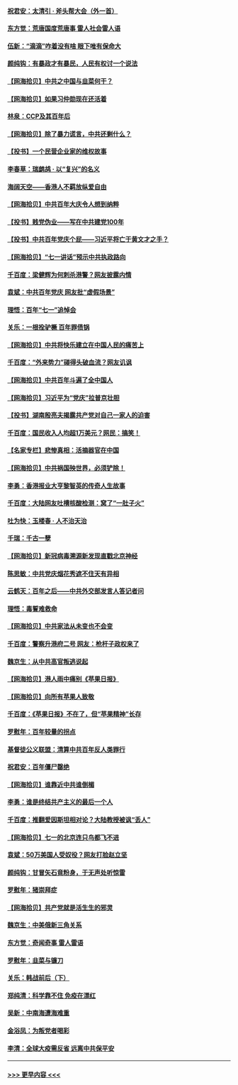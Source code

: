 #### [祝君安：太清引 · 斧头帮大会（外一首）](../pages/nsc993/n13077162.md?t=07090702) 
#### [东方觉：荒唐国度荒唐事 雷人社会雷人语](../pages/nsc993/n13075917.md?t=07090702) 
#### [伍新：“滴滴”咋着没有啥 眼下唯有保命大](../pages/nsc993/n13075894.md?t=07090702) 
#### [颜纯钩：有暴政才有暴民，人民有权讨一个说法](../pages/nsc993/n13075734.md?t=07090702) 
#### [【网海拾贝】中共之中国与韭菜何干？](../pages/nsc993/n13075428.md?t=07090702) 
#### [【网海拾贝】如果习仲勋现在还活着](../pages/nsc993/n13073410.md?t=07090702) 
#### [林泉：CCP及其百年后](../pages/nsc993/n13073226.md?t=07090702) 
#### [【网海拾贝】除了暴力谎言，中共还剩什么？](../pages/nsc993/n13071082.md?t=07090702) 
#### [【投书】一个民营企业家的维权故事](../pages/nsc993/n13070932.md?t=07090702) 
#### [李春草：瑞鹧鸪 · 以“复兴”的名义](../pages/nsc993/n13069984.md?t=07090702) 
#### [海阔天空——香港人不羁放纵爱自由](../pages/nsc993/n13069407.md?t=07090702) 
#### [【网海拾贝】中共百年大庆令人想到纳粹](../pages/nsc993/n13068483.md?t=07090702) 
#### [【投书】贱党伪业——写在中共建党100年](../pages/nsc993/n13067843.md?t=07090702) 
#### [【投书】中共百年党庆个屁——习近平将亡于黄文才之手？](../pages/nsc993/n13067425.md?t=07090702) 
#### [【网海拾贝】“七一讲话”预示中共执政路向](../pages/nsc993/n13066434.md?t=07090702) 
#### [千百度：梁健辉为何刺杀港警？网友披露内情](../pages/nsc993/n13066979.md?t=07090702) 
#### [袁斌：中共百年党庆 网友批“虚假场景”](../pages/nsc993/n13066385.md?t=07090702) 
#### [理悟：百年“七一”追悼会](../pages/nsc993/n13066106.md?t=07090702) 
#### [关乐：一根拴驴橛 百年罪债锅](../pages/nsc993/n13066089.md?t=07090702) 
#### [【网海拾贝】中共将快乐建立在中国人民的痛苦上](../pages/nsc993/n13064939.md?t=07090702) 
#### [千百度：“外来势力”碰得头破血流？网友讥讽](../pages/nsc993/n13064878.md?t=07090702) 
#### [【网海拾贝】中共百年斗遍了全中国人](../pages/nsc993/n13060020.md?t=07090702) 
#### [【网海拾贝】习近平为“党庆”拉普京壮胆](../pages/nsc993/n13057781.md?t=07090702) 
#### [【投书】湖南殷亮夫揭露共产党对自己一家人的迫害](../pages/nsc993/n13057744.md?t=07090702) 
#### [千百度：国民收入人均超1万美元？网民：搞笑！](../pages/nsc993/n13057692.md?t=07090702) 
#### [【名家专栏】悲惨真相：活摘器官在中国](../pages/nsc993/n13056611.md?t=07090702) 
#### [【网海拾贝】中共祸国殃世界，必须铲除！](../pages/nsc993/n13056011.md?t=07090702) 
#### [李勇：香港报业大亨黎智英的传奇人生故事](../pages/nsc993/n13055258.md?t=07090702) 
#### [千百度：大陆网友吐槽核酸检测：窝了“一肚子火”](../pages/nsc993/n13055194.md?t=07090702) 
#### [吐为快：玉楼春 · 人不治天治](../pages/nsc993/n13054028.md?t=07090702) 
#### [千瑞：千古一孽](../pages/nsc993/n13054016.md?t=07090702) 
#### [【网海拾贝】新冠病毒溯源新发现直戳北京神经](../pages/nsc993/n13052425.md?t=07090702) 
#### [陈思敏：中共党庆烟花秀遮不住天有异相](../pages/nsc993/n13052020.md?t=07090702) 
#### [云鹤天：百年之后——中共外交部发言人答记者问](../pages/nsc993/n13051604.md?t=07090702) 
#### [理悟：毒誓难救命](../pages/nsc993/n13051601.md?t=07090702) 
#### [【网海拾贝】中共家法从未变也不会变](../pages/nsc993/n13050366.md?t=07090702) 
#### [千百度：警察升港府二号 网友：枪杆子政权来了](../pages/nsc993/n13050261.md?t=07090702) 
#### [魏京生：从中共高官叛逃说起](../pages/nsc993/n13048997.md?t=07090702) 
#### [【网海拾贝】港人雨中痛别《苹果日报》](../pages/nsc993/n13048941.md?t=07090702) 
#### [【网海拾贝】向所有苹果人致敬](../pages/nsc993/n13046795.md?t=07090702) 
#### [千百度：《苹果日报》不在了，但“苹果精神”长存](../pages/nsc993/n13046703.md?t=07090702) 
#### [罗慰年：百年较量的拐点](../pages/nsc993/n13046542.md?t=07090702) 
#### [基督徒公义联盟：清算中共百年反人类罪行](../pages/nsc993/n13046499.md?t=07090702) 
#### [祝君安：百年僵尸罄绝](../pages/nsc993/n13045595.md?t=07090702) 
#### [【网海拾贝】谁靠近中共谁倒楣](../pages/nsc993/n13044667.md?t=07090702) 
#### [李勇：谁是终结共产主义的最后一个人](../pages/nsc993/n13044397.md?t=07090702) 
#### [千百度：推翻爱因斯坦相对论？大陆教授被讽“丢人”](../pages/nsc993/n13043908.md?t=07090702) 
#### [【网海拾贝】七一的北京连只鸟都飞不进](../pages/nsc993/n13041377.md?t=07090702) 
#### [袁斌：50万美国人受奴役？网友打脸赵立坚](../pages/nsc993/n13041330.md?t=07090702) 
#### [颜纯钩：甘冒矢石竟粉身，于无声处听惊雷](../pages/nsc993/n13041140.md?t=07090702) 
#### [罗慰年：猪崇拜症](../pages/nsc993/n13041071.md?t=07090702) 
#### [【网海拾贝】共产党就是活生生的邪灵](../pages/nsc993/n13036627.md?t=07090702) 
#### [魏京生：中美俄新三角关系](../pages/nsc993/n13035986.md?t=07090702) 
#### [东方觉：奇闻奇事 雷人雷语](../pages/nsc993/n13035878.md?t=07090702) 
#### [罗慰年：韭菜与镰刀](../pages/nsc993/n13034374.md?t=07090702) 
#### [关乐：韩战前后（下）](../pages/nsc993/n13034113.md?t=07090702) 
#### [郑纯清：科学靠不住 免疫在漂红](../pages/nsc993/n13034093.md?t=07090702) 
#### [吴新：中南海遭海难重](../pages/nsc993/n13034084.md?t=07090702) 
#### [金浴凤：为叛党者喝彩](../pages/nsc993/n13034058.md?t=07090702) 
#### [李清：全球大疫需反省 远离中共保平安](../pages/nsc993/n13033784.md?t=07090702) 

----
#### [ >>> 更早内容 <<< ](../indexes/nsc993-earlier.md)
